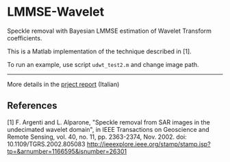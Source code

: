 # LMMSE-Wavelet
Speckle removal with Bayesian LMMSE estimation of Wavelet Transform coefficients.

This is a Matlab implementation of the technique described in \[1\].

To run an example, use script `udwt_test2.m` and change image path.

---

More details in the [prject report](https://github.com/LucaAngioloni/LMMSE-Wavelet/raw/master/Relazione.pdf) (Italian)

## References

\[1\] F. Argenti and L. Alparone, "Speckle removal from SAR images in the undecimated wavelet domain", in IEEE Transactions on Geoscience and Remote Sensing, vol. 40, no. 11, pp. 2363-2374, Nov. 2002.
doi: 10.1109/TGRS.2002.805083
http://ieeexplore.ieee.org/stamp/stamp.jsp?tp=&arnumber=1166595&isnumber=26301
